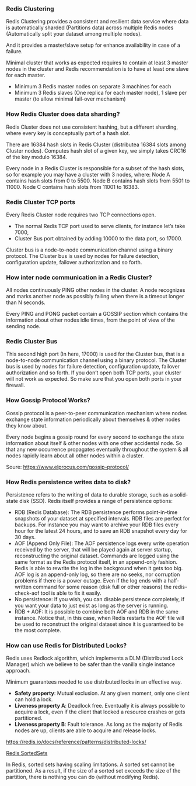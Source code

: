 ### Redis Clustering

Redis Clustering provides a consistent and resilient data service where data is automatically sharded (Partitions data) across multiple Redis nodes (Automatically split your dataset among multiple nodes). 

And it provides a master/slave setup for enhance availability in case of a failure.

Minimal cluster that works as expected requires to contain at least 3 master nodes in the cluster and Redis recommendation is to have at least one slave for each master.
- Minimum 3 Redis master nodes on separate 3 machines for each
- Minimum 3 Redis slaves (One replica for each master node), 1 slave per master (to allow minimal fail-over mechanism)

### How Redis Cluster does data sharding?

Redis Cluster does not use consistent hashing, but a different sharding, where every key is conceptually part of a hash slot.

There are 16384 hash slots in Redis Cluster (distributea 16384 slots among Cluster nodes).
Computes hash slot of a given key, we simply takes CRC16 of the key modulo 16384.

Every node in a Redis Cluster is responsible for a subset of the hash slots, so for example you may have a cluster with 3 nodes, where:
    Node A contains hash slots from 0 to 5500.
    Node B contains hash slots from 5501 to 11000.
    Node C contains hash slots from 11001 to 16383.
    
###  Redis Cluster TCP ports

Every Redis Cluster node requires two TCP connections open. 
- The normal Redis TCP port used to serve clients, for instance let’s take 7000,
- Cluster Bus port obtained by adding 10000 to the data port, so 17000.

Cluster bus is a node-to-node communication channel using a binary protocol. The Cluster bus is used by nodes for failure detection, configuration update, failover authorization and so forth. 

### How inter node communication in a Redis Cluster?

All nodes continuously PING other nodes in the cluster. A node recognizes and marks another node as possibly failing when there is a timeout longer than N seconds.

Every PING and PONG packet contain a GOSSIP section which contains the information about other nodes idle times, from the point of view of the sending node.

### Redis Cluster Bus

This second high port (In here, 17000) is used for the Cluster bus, that is a node-to-node communication channel using a binary protocol. The Cluster bus is used by nodes for failure detection, configuration update, failover authorization and so forth. If you don’t open both TCP ports, your cluster will not work as expected. So make sure that you open both ports in your firewall.

### How Gossip Protocol Works?

Gossip protocol is a peer-to-peer communication mechanism where nodes exchange state information periodically about themselves & other nodes they know about.

Every node begins a gossip round for every second to exchange the state information about itself & other nodes with one other accidental node. So that any new occurrence propagates eventually throughout the system & all nodes rapidly learn about all other nodes within a cluster.

Soure: https://www.elprocus.com/gossip-protocol/

### How Redis persistence writes data to disk?

Persistence refers to the writing of data to durable storage, such as a solid-state disk (SSD). Redis itself provides a range of persistence options:

- RDB (Redis Database): The RDB persistence performs point-in-time snapshots of your dataset at specified intervals. RDB files are perfect for backups. For instance you may want to archive your RDB files every hour for the latest 24 hours, and to save an RDB snapshot every day for 30 days.
- AOF (Append Only File): The AOF persistence logs every write operation received by the server, that will be played again at server startup, reconstructing the original dataset. Commands are logged using the same format as the Redis protocol itself, in an append-only fashion. Redis is able to rewrite the log in the background when it gets too big. AOF log is an append-only log, so there are no seeks, nor corruption problems if there is a power outage. Even if the log ends with a half-written command for some reason (disk full or other reasons) the redis-check-aof tool is able to fix it easily.
- No persistence: If you wish, you can disable persistence completely, if you want your data to just exist as long as the server is running.
- RDB + AOF: It is possible to combine both AOF and RDB in the same instance. Notice that, in this case, when Redis restarts the AOF file will be used to reconstruct the original dataset since it is guaranteed to be the most complete.

### How can use Redis for Distributed Locks?

Redis uses Redlock algorithm, which implements a DLM (Distributed Lock Manager) which we believe to be safer than the vanilla single instance approach.

Minimum guarantees needed to use distributed locks in an effective way.

- **Safety property**: Mutual exclusion. At any given moment, only one client can hold a lock.
- **Liveness property A**: Deadlock free. Eventually it is always possible to acquire a lock, even if the client that locked a resource crashes or gets partitioned.
- **Liveness property B**: Fault tolerance. As long as the majority of Redis nodes are up, clients are able to acquire and release locks.


https://redis.io/docs/reference/patterns/distributed-locks/


[Redis SortedSets](https://redis.io/docs/data-types/sorted-sets/)

In Redis, sorted sets having scaling limitations. A sorted set cannot be partitioned. As a result, if the size of a sorted set exceeds the size of the partition, there is nothing you can do (without modifying Redis).
